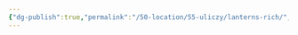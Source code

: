 ```yaml
---
{"dg-publish":true,"permalink":"/50-location/55-uliczy/lanterns-rich/","tags":["локация/улица"]}
---
```


